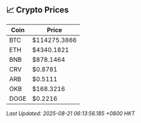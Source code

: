 ## 📈 Crypto Prices

| Coin | Price |
| ---- | ----- |
| BTC | $114275.3866 |
| ETH | $4340.1821 |
| BNB | $878.1464 |
| CRV | $0.8781 |
| ARB | $0.5111 |
| OKB | $168.3216 |
| DOGE | $0.2216 |

_Last Updated: 2025-08-21 06:13:56.185 +0800 HKT_